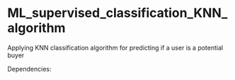 # ML_supervised_classification_KNN_algorithm
Applying KNN classification algorithm for predicting if a user is a potential buyer

Dependencies:
